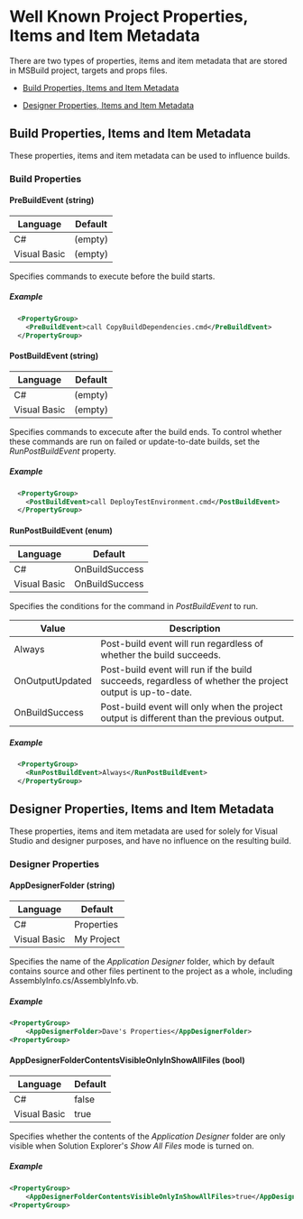 # __Well Known Project Properties, Items and Item Metadata__

There are two types of properties, items and item metadata that are stored in MSBuild project, targets and props files. 

- [Build  Properties, Items and Item  Metadata](#build-properties-items-and-item-metadata)

- [Designer Properties, Items and Item Metadata](#designer-properties-items-and-item-metadata)

## __Build Properties, Items and Item Metadata__
These properties, items and item metadata can be used to influence builds.

### __Build Properties__

#### __PreBuildEvent (string)__
| Language      | Default            |
|---------------| -------------------|
| C#            | (empty)            |
| Visual Basic  | (empty)            |

Specifies commands to execute before the build starts.

##### __Example__
``` XML
  <PropertyGroup>
    <PreBuildEvent>call CopyBuildDependencies.cmd</PreBuildEvent>
  </PropertyGroup>
```

#### __PostBuildEvent (string)__
| Language      | Default            |
|---------------| -------------------|
| C#            | (empty)            |
| Visual Basic  | (empty)            |

Specifies commands to excecute after the build ends. To control whether these commands are run on failed or update-to-date builds, set the _RunPostBuildEvent_ property.

##### __Example__
``` XML
  <PropertyGroup>
    <PostBuildEvent>call DeployTestEnvironment.cmd</PostBuildEvent>
  </PropertyGroup>
```

#### __RunPostBuildEvent (enum)__

| Language      | Default            |
|---------------| -------------------|
| C#            | OnBuildSuccess     |
| Visual Basic  | OnBuildSuccess     |

Specifies the conditions for the command in _PostBuildEvent_ to run.

| Value           | Description    |
|-----------------| ---------------|
| Always          | Post-build event will run regardless of whether the build succeeds.     |
| OnOutputUpdated | Post-build event will run if the build succeeds, regardless of whether the project output is up-to-date.|
| OnBuildSuccess  | Post-build event will only when the project output is different than the previous output. |

##### __Example__
``` XML
  <PropertyGroup>
    <RunPostBuildEvent>Always</RunPostBuildEvent>
  </PropertyGroup>
```

## __Designer Properties, Items and Item Metadata__
These properties, items and item metadata are used for solely for Visual Studio and designer purposes, and have no influence on the resulting build.

### __Designer Properties__

#### __AppDesignerFolder (string)__

| Language      | Default            |
|---------------| -------------------|
| C#            | Properties         |
| Visual Basic  | My Project         |

Specifies the name of the _Application Designer_ folder, which by default contains source and other files pertinent to the project as a whole, including AssemblyInfo.cs/AssemblyInfo.vb.

##### __Example__
``` XML
<PropertyGroup>
    <AppDesignerFolder>Dave's Properties</AppDesignerFolder>
<PropertyGroup>
```

#### __AppDesignerFolderContentsVisibleOnlyInShowAllFiles (bool)__

| Language      | Default            |
|---------------| -------------------|
| C#            | false              |
| Visual Basic  | true               |

Specifies whether the contents of the _Application Designer_ folder are only visible when Solution Explorer's _Show All Files_ mode is turned on.

##### __Example__
``` XML
<PropertyGroup>
    <AppDesignerFolderContentsVisibleOnlyInShowAllFiles>true</AppDesignerFolderContentsVisibleOnlyInShowAllFiles>
<PropertyGroup>
```